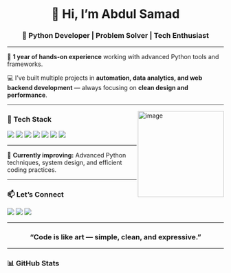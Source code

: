 <h1 align="center">👋 Hi, I’m Abdul Samad</h1>

<h3 align="center">🧠 Python Developer | Problem Solver | Tech Enthusiast</h3>

---

🚀 **1 year of hands-on experience** working with advanced Python tools and frameworks.

💻 I’ve built multiple projects in **automation, data analytics, and web backend development** — always focusing on **clean design and performance**.

---
<img align="right" width="200" height="200" alt="image" src="https://github.com/user-attachments/assets/aff94f6c-c394-4c69-8c6a-e7a45b274db6" />


### 🧩 Tech Stack
<p align="left">
  <img src="https://img.shields.io/badge/Python-3776AB?style=for-the-badge&logo=python&logoColor=white"/>
  <img src="https://img.shields.io/badge/Flask-000000?style=for-the-badge&logo=flask&logoColor=white"/>
  <img src="https://img.shields.io/badge/Pandas-150458?style=for-the-badge&logo=pandas&logoColor=white"/>
  <img src="https://img.shields.io/badge/NumPy-013243?style=for-the-badge&logo=numpy&logoColor=white"/>
  <img src="https://img.shields.io/badge/Git-F05032?style=for-the-badge&logo=git&logoColor=white"/>
  <img src="https://img.shields.io/badge/REST_API-009688?style=for-the-badge&logo=fastapi&logoColor=white"/>
  <img src="https://img.shields.io/badge/SQLite-003B57?style=for-the-badge&logo=sqlite&logoColor=white"/>
</p>

---

🌱 **Currently improving:** Advanced Python techniques, system design, and efficient coding practices.

---

### 📫 Let’s Connect
<p align="left">
  <a href="41abdulsamadwazir@gmail.com"><img src="https://img.shields.io/badge/Email-D14836?style=for-the-badge&logo=gmail&logoColor=white"/></a>
  <a href="https://www.linkedin.com/in/samad728"><img src="https://img.shields.io/badge/LinkedIn-0077B5?style=for-the-badge&logo=linkedin&logoColor=white"/></a>
  <a href="https://your-portfolio-link.com"><img src="https://img.shields.io/badge/Portfolio-000000?style=for-the-badge&logo=vercel&logoColor=white"/></a>
</p>

---

<h3 align="center">“Code is like art — simple, clean, and expressive.”</h3>

---




### 📊 GitHub Stats



